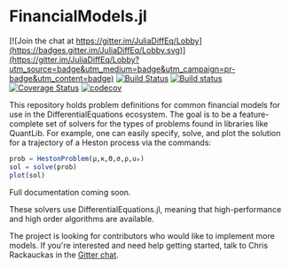 # FinancialModels.jl

[![Join the chat at https://gitter.im/JuliaDiffEq/Lobby](https://badges.gitter.im/JuliaDiffEq/Lobby.svg)](https://gitter.im/JuliaDiffEq/Lobby?utm_source=badge&utm_medium=badge&utm_campaign=pr-badge&utm_content=badge)
[![Build Status](https://travis-ci.org/JuliaDiffEq/FinancialModels.jl.svg?branch=master)](https://travis-ci.org/JuliaDiffEq/FinancialModels.jl)
[![Build status](https://ci.appveyor.com/api/projects/status/wa8atv2act3d4lqh?svg=true)](https://ci.appveyor.com/project/ChrisRackauckas/financialmodels-jl)
[![Coverage Status](https://coveralls.io/repos/github/JuliaDiffEq/FinancialModels.jl/badge.svg)](https://coveralls.io/github/JuliaDiffEq/FinancialModels.jl)
[![codecov](https://codecov.io/gh/JuliaDiffEq/FinancialModels.jl/branch/master/graph/badge.svg)](https://codecov.io/gh/JuliaDiffEq/FinancialModels.jl)

This repository holds problem definitions for common financial models for use in
the DifferentialEquations ecosystem. The goal is to be a feature-complete set of
solvers for the types of problems found in libraries like QuantLib. For example,
one can easily specify, solve, and plot the solution for a trajectory of a Heston
process via the commands:

```julia
prob = HestonProblem(μ,κ,Θ,σ,ρ,u₀)
sol = solve(prob)
plot(sol)
```

Full documentation coming soon.

These solvers use DifferentialEquations.jl, meaning that high-performance and
high order algorithms are available.

The project is looking for contributors who would like to implement more models.
If you're interested and need help getting started, talk to Chris Rackauckas in
the [Gitter chat](https://gitter.im/JuliaDiffEq/Lobby).
